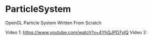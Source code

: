 # ParticleSystem
OpenGL Particle System Written From Scratch


Video 1: https://www.youtube.com/watch?v=4YhQJPD7ylQ
Video 2: 
